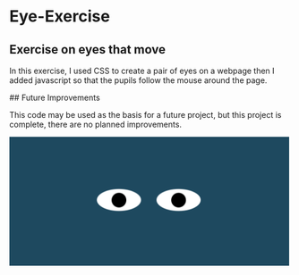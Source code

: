 # Eye-Exercise
## Exercise on eyes that move
<p>In this exercise, I used CSS to create a pair of eyes on a webpage then I added javascript so that the pupils follow the mouse around the page.</p>
## Future Improvements
<p>This code may be used as the basis for a future project, but this project is complete, there are no planned improvements.</p>
<img src= "eyes.png" width='500' />
